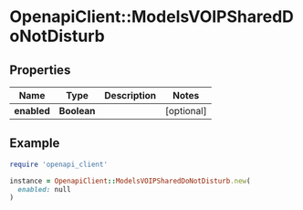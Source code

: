 # OpenapiClient::ModelsVOIPSharedDoNotDisturb

## Properties

| Name | Type | Description | Notes |
| ---- | ---- | ----------- | ----- |
| **enabled** | **Boolean** |  | [optional] |

## Example

```ruby
require 'openapi_client'

instance = OpenapiClient::ModelsVOIPSharedDoNotDisturb.new(
  enabled: null
)
```

